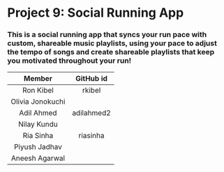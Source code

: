 # Project 9: Social Running App

### This is a social running app that syncs your run pace with custom, shareable music playlists, using your pace to adjust the tempo of songs and create shareable playlists that keep you motivated throughout your run!



| Member        | GitHub id    |
| :-----------: | :----------: |
| Ron Kibel | rkibel |
| Olivia Jonokuchi | |
| Adil Ahmed | adilahmed2 |
| Nilay Kundu | |
| Ria Sinha | riasinha |
| Piyush Jadhav | |
| Aneesh Agarwal | |
